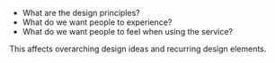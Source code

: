 - What are the design principles?
- What do we want people to experience?
- What do we want people to feel when using the service?

This affects overarching design ideas and recurring design elements.
